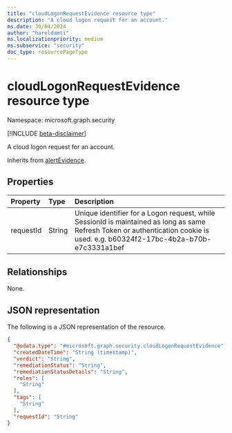 ```yaml
---
title: "cloudLogonRequestEvidence resource type"
description: "A cloud logon request for an account."
ms.date: 30/04/2024
author: "hareldamti"
ms.localizationpriority: medium
ms.subservice: "security"
doc_type: resourcePageType
---
```


# cloudLogonRequestEvidence resource type

Namespace: microsoft.graph.security

[!INCLUDE [beta-disclaimer](../../includes/beta-disclaimer.md)]

A cloud logon request for an account.

Inherits from [alertEvidence](../resources/security-alertevidence.md).

## Properties
| Property  |Type|Description|
|:----------|:---|:---|
| requestId |String|Unique identifier for a Logon request, while SessionId is maintained as long as same Refresh Token or authentication cookie is used. e.g. b60324f2-17bc-4b2a-b70b-e7c3331a1bef|

## Relationships
None.

## JSON representation
The following is a JSON representation of the resource.
<!-- {
  "blockType": "resource",
  "@odata.type": "microsoft.graph.security.cloudLogonRequestEvidence"
}
-->
``` json
{
  "@odata.type": "#microsoft.graph.security.cloudLogonRequestEvidence",
  "createdDateTime": "String (timestamp)",
  "verdict": "String",
  "remediationStatus": "String",
  "remediationStatusDetails": "String",
  "roles": [
    "String"
  ],
  "tags": [
    "String"
  ],
  "requestId": "String"
}
```